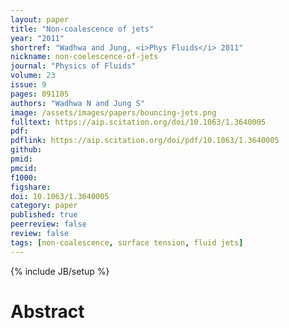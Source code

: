 ```yaml
---
layout: paper
title: "Non-coalescence of jets"
year: "2011"
shortref: "Wadhwa and Jung, <i>Phys Fluids</i> 2011"
nickname: non-coelescence-of-jets
journal: "Physics of Fluids"
volume: 23
issue: 9
pages: 091105
authors: "Wadhwa N and Jung S"
image: /assets/images/papers/bouncing-jets.png
fulltext: https://aip.scitation.org/doi/10.1063/1.3640005
pdf: 
pdflink: https://aip.scitation.org/doi/pdf/10.1063/1.3640005
github: 
pmid: 
pmcid: 
f1000: 
figshare: 
doi: 10.1063/1.3640005
category: paper
published: true
peerreview: false
review: false
tags: [non-coalescence, surface tension, fluid jets]
---
```

{% include JB/setup %}

# Abstract 
